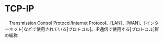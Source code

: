 # TCP-IP
　Transmission Control Protocol/Internet Protocol。[LAN]、[WAN]、[インターネット]などで使用されている[プロトコル]。IP通信で使用する[プロトコル]群の総称

